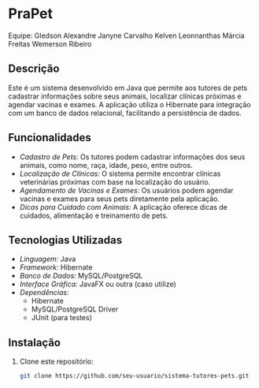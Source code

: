 # PraPet


Equipe:
Gledson Alexandre
Janyne Carvalho
Kelven Leonnanthas
Márcia Freitas
Wemerson Ribeiro

## Descrição

Este é um sistema desenvolvido em Java que permite aos tutores de pets cadastrar informações sobre seus animais, localizar clínicas próximas e agendar vacinas e exames. A aplicação utiliza o Hibernate para integração com um banco de dados relacional, facilitando a persistência de dados.

## Funcionalidades

- *Cadastro de Pets:* Os tutores podem cadastrar informações dos seus animais, como nome, raça, idade, peso, entre outros.
- *Localização de Clínicas:* O sistema permite encontrar clínicas veterinárias próximas com base na localização do usuário.
- *Agendamento de Vacinas e Exames:* Os usuários podem agendar vacinas e exames para seus pets diretamente pela aplicação.
- *Dicas para Cuidado com Animais:* A aplicação oferece dicas de cuidados, alimentação e treinamento de pets.

## Tecnologias Utilizadas

- *Linguagem:* Java
- *Framework:* Hibernate
- *Banco de Dados:* MySQL/PostgreSQL
- *Interface Gráfica:* JavaFX ou outra (caso utilize)
- *Dependências:* 
  - Hibernate
  - MySQL/PostgreSQL Driver
  - JUnit (para testes)

## Instalação

1. Clone este repositório:
   ```bash
   git clone https://github.com/seu-usuario/sistema-tutores-pets.git
